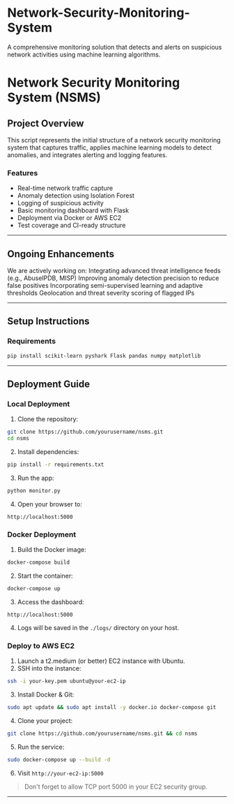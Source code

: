 # Network-Security-Monitoring-System
A comprehensive monitoring solution that detects and alerts on suspicious network activities using machine learning algorithms.
# Network Security Monitoring System (NSMS)

## Project Overview
This script represents the initial structure of a network security monitoring system that captures traffic, applies machine learning models to detect anomalies, and integrates alerting and logging features.

### Features
- Real-time network traffic capture
- Anomaly detection using Isolation Forest
- Logging of suspicious activity
- Basic monitoring dashboard with Flask
- Deployment via Docker or AWS EC2
- Test coverage and CI-ready structure

---

##  Ongoing Enhancements
We are actively working on:
 Integrating advanced threat intelligence feeds (e.g., AbuseIPDB, MISP)
 Improving anomaly detection precision to reduce false positives
 Incorporating semi-supervised learning and adaptive thresholds
 Geolocation and threat severity scoring of flagged IPs

---

##  Setup Instructions

### Requirements
```bash
pip install scikit-learn pyshark Flask pandas numpy matplotlib
```

---

## Deployment Guide

### Local Deployment
1. Clone the repository:
```bash
git clone https://github.com/yourusername/nsms.git
cd nsms
```

2. Install dependencies:
```bash
pip install -r requirements.txt
```

3. Run the app:
```bash
python monitor.py
```

4. Open your browser to:
```
http://localhost:5000
```

### Docker Deployment
1. Build the Docker image:
```bash
docker-compose build
```

2. Start the container:
```bash
docker-compose up
```

3. Access the dashboard:
```
http://localhost:5000
```

4. Logs will be saved in the `./logs/` directory on your host.

### Deploy to AWS EC2
1. Launch a t2.medium (or better) EC2 instance with Ubuntu.
2. SSH into the instance:
```bash
ssh -i your-key.pem ubuntu@your-ec2-ip
```
3. Install Docker & Git:
```bash
sudo apt update && sudo apt install -y docker.io docker-compose git
```
4. Clone your project:
```bash
git clone https://github.com/yourusername/nsms.git && cd nsms
```
5. Run the service:
```bash
sudo docker-compose up --build -d
```
6. Visit `http://your-ec2-ip:5000`

>  Don't forget to allow TCP port 5000 in your EC2 security group.

---
